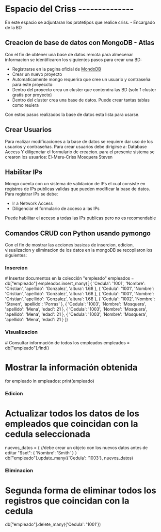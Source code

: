 <h1> Espacio del Criss -------------- </h1>
En este espacio se adjuntaran los protetipos que realice criss.
- Encargado de la BD

<h2>Creacion de base de datos con MongoDB - Atlas</h2>
Con el fin de obtener una base de datos remota para almecenar informacion se identificaron los siguientes pasos para crear una BD:
<ul>
  <li>Registrarse en la pagina oficial de <a href="https://www.mongodb.com/es">MondoDB</a> </li>
  <li>Crear un nuevo proyecto</li>
  <li>Automaticamente mongo requerira que cree un usuario y contraseña para este proyeccto</li>
  <li>Dentro del proyecto crea un cluster que contendra las BD (solo 1 cluster gratis por proyecto)</li>
  <li>Dentro del  cluster crea una base de datos. Puede crear tantas tablas como reuiera</li>
</ul>
Con estos pasos realizados la base de datos esta lista para usarse.

<h2>Crear Usuarios</h2>
Para realizar modificaciones a la base de datos se requiere dar uso de los usuarios y contraseñas. Para crear usuarios debe dirigirse a:
  Database Access
Y diligenciar el formulario de creacion. para el presente sistema se crearon los usuarios:
  El-Meru-Criss
  Mosquera
  Steven

<h2>Habilitar IPs</h2>
Mongo cuenta con un sistema de validacion de IPs el cual consiste en registros de IPs publicas validas que pueden modificar la base de datos. Para registrar IPs se debe:
<ul>
  <li>Ir a Network Access</li>
  <li>Diligenciar el formulario de acceso a las IPs</li>
</ul>
Puede habilitar el acceso a todas las IPs publicas pero no es recomendable

<h2>Comandos CRUD con Python usando pymongo</h2>
Con el fin de mostrar las acciones basicas de insercion, edicion, visualizacion y eliminacion de los datos en la mongoDB se recopilaron los siguientes:

<h3>Insercion</h3>
  # Insertar documentos en la colección "empleado"
  empleados = db["empleado"]
  empleados.insert_many([
      { 'Cedula': '1001', 'Nombre': 'Cristian', 'apellido': 'Gonzalez', 'altura': 1.68 },
      { 'Cedula': '1001', 'Nombre': 'Cristian', 'apellido': 'Gonzalez', 'altura': 1.68 },
      { 'Cedula': '1001', 'Nombre': 'Cristian', 'apellido': 'Gonzalez', 'altura': 1.68 },
      { 'Cedula': '1002', 'Nombre': 'Steven', 'apellido': 'Porras' },
      { 'Cedula': '1003', 'Nombre': 'Mosquera', 'apellido': 'Mena', 'edad': 21 },
      { 'Cedula': '1003', 'Nombre': 'Mosquera', 'apellido': 'Mena', 'edad': 21 },
      { 'Cedula': '1003', 'Nombre': 'Mosquera', 'apellido': 'Mena', 'edad': 21 }
  ])
  
<h3>Visualizacion</h3>
  # Consultar información de todos los empleados
  empleados = db["empleado"].find()
  
  # Mostrar la información obtenida
  for empleado in empleados:
      print(empleado)

<h3>Edicion</h3>

  # Actualizar todos los datos de los empleados que coincidan con la cedula seleccionada
  nuevos_datos = { //debe crear un objeto con los nuevos datos antes de editar
      "$set": {
          'Nombre': 'Smith'
      }
  }
  db["empleado"].update_many({'Cedula': '1003'}, nuevos_datos)

<h3>Eliminacion</h3>

  # Segunda forma de eliminar todos los registros que coincidan con la cedula
  db["empleado"].delete_many({'Cedula': '1001'})
